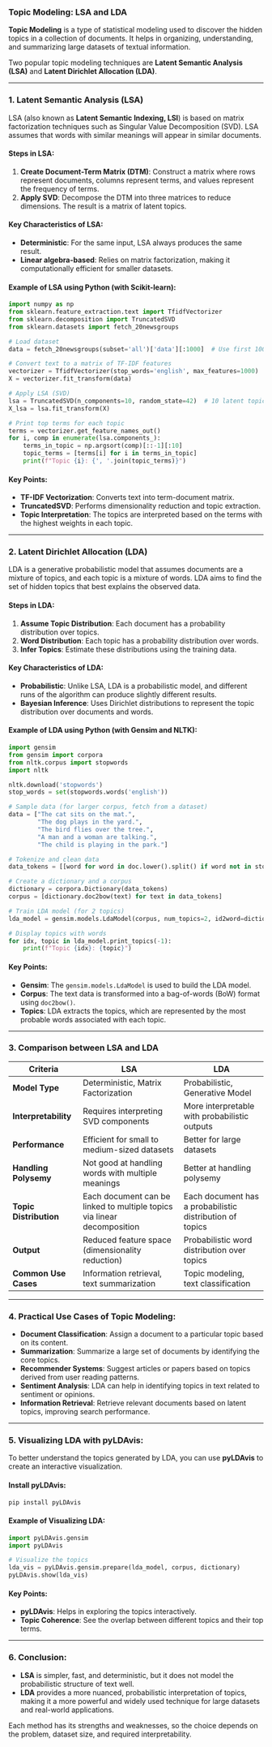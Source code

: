 ### Topic Modeling: LSA and LDA

**Topic Modeling** is a type of statistical modeling used to discover the hidden topics in a collection of documents. It helps in organizing, understanding, and summarizing large datasets of textual information.

Two popular topic modeling techniques are **Latent Semantic Analysis (LSA)** and **Latent Dirichlet Allocation (LDA)**.

---

### 1. **Latent Semantic Analysis (LSA)**

LSA (also known as **Latent Semantic Indexing, LSI**) is based on matrix factorization techniques such as Singular Value Decomposition (SVD). LSA assumes that words with similar meanings will appear in similar documents.

#### Steps in LSA:
1. **Create Document-Term Matrix (DTM)**: Construct a matrix where rows represent documents, columns represent terms, and values represent the frequency of terms.
2. **Apply SVD**: Decompose the DTM into three matrices to reduce dimensions. The result is a matrix of latent topics.

#### Key Characteristics of LSA:
- **Deterministic**: For the same input, LSA always produces the same result.
- **Linear algebra-based**: Relies on matrix factorization, making it computationally efficient for smaller datasets.

#### Example of LSA using Python (with Scikit-learn):

```python
import numpy as np
from sklearn.feature_extraction.text import TfidfVectorizer
from sklearn.decomposition import TruncatedSVD
from sklearn.datasets import fetch_20newsgroups

# Load dataset
data = fetch_20newsgroups(subset='all')['data'][:1000]  # Use first 1000 documents

# Convert text to a matrix of TF-IDF features
vectorizer = TfidfVectorizer(stop_words='english', max_features=1000)
X = vectorizer.fit_transform(data)

# Apply LSA (SVD)
lsa = TruncatedSVD(n_components=10, random_state=42)  # 10 latent topics
X_lsa = lsa.fit_transform(X)

# Print top terms for each topic
terms = vectorizer.get_feature_names_out()
for i, comp in enumerate(lsa.components_):
    terms_in_topic = np.argsort(comp)[::-1][:10]
    topic_terms = [terms[i] for i in terms_in_topic]
    print(f"Topic {i}: {', '.join(topic_terms)}")
```

#### Key Points:
- **TF-IDF Vectorization**: Converts text into term-document matrix.
- **TruncatedSVD**: Performs dimensionality reduction and topic extraction.
- **Topic Interpretation**: The topics are interpreted based on the terms with the highest weights in each topic.

---

### 2. **Latent Dirichlet Allocation (LDA)**

LDA is a generative probabilistic model that assumes documents are a mixture of topics, and each topic is a mixture of words. LDA aims to find the set of hidden topics that best explains the observed data.

#### Steps in LDA:
1. **Assume Topic Distribution**: Each document has a probability distribution over topics.
2. **Word Distribution**: Each topic has a probability distribution over words.
3. **Infer Topics**: Estimate these distributions using the training data.

#### Key Characteristics of LDA:
- **Probabilistic**: Unlike LSA, LDA is a probabilistic model, and different runs of the algorithm can produce slightly different results.
- **Bayesian Inference**: Uses Dirichlet distributions to represent the topic distribution over documents and words.
  
#### Example of LDA using Python (with Gensim and NLTK):

```python
import gensim
from gensim import corpora
from nltk.corpus import stopwords
import nltk

nltk.download('stopwords')
stop_words = set(stopwords.words('english'))

# Sample data (for larger corpus, fetch from a dataset)
data = ["The cat sits on the mat.",
        "The dog plays in the yard.",
        "The bird flies over the tree.",
        "A man and a woman are talking.",
        "The child is playing in the park."]

# Tokenize and clean data
data_tokens = [[word for word in doc.lower().split() if word not in stop_words] for doc in data]

# Create a dictionary and a corpus
dictionary = corpora.Dictionary(data_tokens)
corpus = [dictionary.doc2bow(text) for text in data_tokens]

# Train LDA model (for 2 topics)
lda_model = gensim.models.LdaModel(corpus, num_topics=2, id2word=dictionary, passes=10, random_state=42)

# Display topics with words
for idx, topic in lda_model.print_topics(-1):
    print(f"Topic {idx}: {topic}")
```

#### Key Points:
- **Gensim**: The `gensim.models.LdaModel` is used to build the LDA model.
- **Corpus**: The text data is transformed into a bag-of-words (BoW) format using `doc2bow()`.
- **Topics**: LDA extracts the topics, which are represented by the most probable words associated with each topic.

---

### 3. **Comparison between LSA and LDA**

| **Criteria**             | **LSA**                                  | **LDA**                                  |
|--------------------------|------------------------------------------|------------------------------------------|
| **Model Type**            | Deterministic, Matrix Factorization      | Probabilistic, Generative Model          |
| **Interpretability**      | Requires interpreting SVD components     | More interpretable with probabilistic outputs |
| **Performance**           | Efficient for small to medium-sized datasets | Better for large datasets                |
| **Handling Polysemy**     | Not good at handling words with multiple meanings | Better at handling polysemy              |
| **Topic Distribution**    | Each document can be linked to multiple topics via linear decomposition | Each document has a probabilistic distribution of topics |
| **Output**                | Reduced feature space (dimensionality reduction) | Probabilistic word distribution over topics |
| **Common Use Cases**      | Information retrieval, text summarization | Topic modeling, text classification      |

---

### 4. **Practical Use Cases of Topic Modeling**:

- **Document Classification**: Assign a document to a particular topic based on its content.
- **Summarization**: Summarize a large set of documents by identifying the core topics.
- **Recommender Systems**: Suggest articles or papers based on topics derived from user reading patterns.
- **Sentiment Analysis**: LDA can help in identifying topics in text related to sentiment or opinions.
- **Information Retrieval**: Retrieve relevant documents based on latent topics, improving search performance.

---

### 5. **Visualizing LDA with pyLDAvis**:
To better understand the topics generated by LDA, you can use **pyLDAvis** to create an interactive visualization.

#### Install pyLDAvis:

```bash
pip install pyLDAvis
```

#### Example of Visualizing LDA:

```python
import pyLDAvis.gensim
import pyLDAvis

# Visualize the topics
lda_vis = pyLDAvis.gensim.prepare(lda_model, corpus, dictionary)
pyLDAvis.show(lda_vis)
```

#### Key Points:
- **pyLDAvis**: Helps in exploring the topics interactively.
- **Topic Coherence**: See the overlap between different topics and their top terms.

---

### 6. **Conclusion**:
- **LSA** is simpler, fast, and deterministic, but it does not model the probabilistic structure of text well.
- **LDA** provides a more nuanced, probabilistic interpretation of topics, making it a more powerful and widely used technique for large datasets and real-world applications.

Each method has its strengths and weaknesses, so the choice depends on the problem, dataset size, and required interpretability.